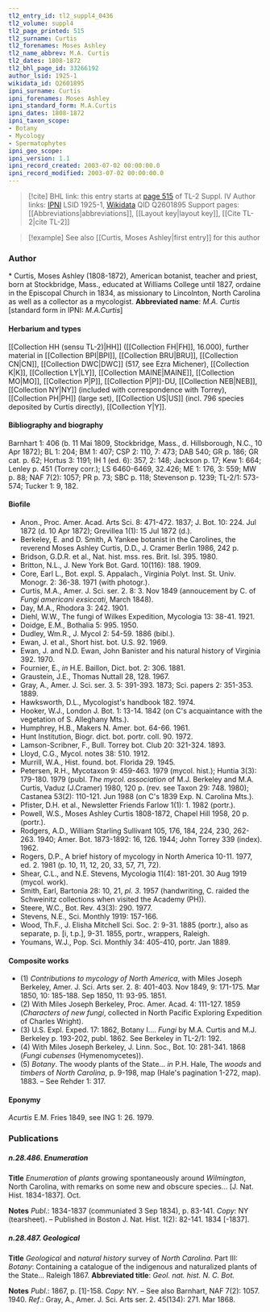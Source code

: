 ```yaml
---
tl2_entry_id: tl2_suppl4_0436
tl2_volume: suppl4
tl2_page_printed: 515
tl2_surname: Curtis
tl2_forenames: Moses Ashley
tl2_name_abbrev: M.A. Curtis
tl2_dates: 1808-1872
tl2_bhl_page_id: 33266192
author_lsid: 1925-1
wikidata_id: Q2601895
ipni_surname: Curtis
ipni_forenames: Moses Ashley
ipni_standard_form: M.A.Curtis
ipni_dates: 1808-1872
ipni_taxon_scope: 
- Botany
- Mycology
- Spermatophytes
ipni_geo_scope: 
ipni_version: 1.1
ipni_record_created: 2003-07-02 00:00:00.0
ipni_record_modified: 2003-07-02 00:00:00.0
---
```


> [!cite] BHL link: this entry starts at [page 515](https://www.biodiversitylibrary.org/page/33266192) of TL-2 Suppl. IV
> Author links: [IPNI](https://www.ipni.org/a/1925-1) LSID 1925-1, [Wikidata](https://www.wikidata.org/wiki/Q2601895) QID Q2601895
> Support pages: [[Abbreviations|abbreviations]], [[Layout key|layout key]], [[Cite TL-2|cite TL-2]]

> [!example] See also [[Curtis, Moses Ashley|first entry]] for this author

### Author

\* Curtis, Moses Ashley (1808-1872), American botanist, teacher and priest, born at Stockbridge, Mass., educated at Williams College until 1827, ordaine in the Episcopal Church in 1834, as missionary to Lincolnton, North Carolina as well as a collector as a mycologist. 
**Abbreviated name**: *M.A. Curtis* \[standard form in IPNI: *M.A.Curtis*\]

#### Herbarium and types

[[Collection HH (sensu TL-2)|HH]] ([[Collection FH|FH]], 16.000), further material in [[Collection BPI|BPI]], [[Collection BRU|BRU]], [[Collection CN|CN]], [[Collection DWC|DWC]] (517, see Ezra Michener), [[Collection K|K]], [[Collection LY|LY]], [[Collection MAINE|MAINE]], [[Collection MO|MO]], [[Collection P|P]], [[Collection P|P]]-DU, [[Collection NEB|NEB]], [[Collection NY|NY]] (included with correspondence with Torrey), [[Collection PH|PH]] (large set), [[Collection US|US]] (incl. 796 species deposited by Curtis directly), [[Collection Y|Y]].

#### Bibliography and biography

Barnhart 1: 406 (b. 11 Mai 1809, Stockbridge, Mass., d. Hillsborough, N.C., 10 Apr 1872); BL 1: 204; BM 1: 407; CSP 2: 110, 7: 473; DAB 540; GR p. 186; GR cat. p. 62; Hortus 3: 1191; IH 1 (ed. 6): 357, 2: 148; Jackson p. 17; Kew 1: 664; Lenley p. 451 (Torrey corr.); LS 6460-6469, 32.426; ME 1: 176, 3: 559; MW p. 88; NAF 7(2): 1057; PR p. 73; SBC p. 118; Stevenson p. 1239; TL-2/1: 573-574; Tucker 1: 9, 182.

#### Biofile

- Anon., Proc. Amer. Acad. Arts Sci. 8: 471-472. 1837; J. Bot. 10: 224. Jul 1872 (d. 10 Apr 1872); Grevillea 1(1): 15 Jul 1872 (d.).
- Berkeley, E. and D. Smith, A Yankee botanist in the Carolines, the reverend Moses Ashley Curtis, D.D., J. Cramer Berlin 1986, 242 p.
- Bridson, G.D.R. et al., Nat. hist. mss. res. Brit. Isl. 395. 1980.
- Britton, N.L., J. New York Bot. Gard. 10(116): 188. 1909.
- Core, Earl L., Bot. expl. S. Appalach., Virginia Polyt. Inst. St. Univ. Monogr. 2: 36-38. 1971 (with photogr.).
- Curtis, M.A., Amer. J. Sci. ser. 2. 8: 3. Nov 1849 (annoucement by C. of *Fungi americani exsiccati*, March 1848).
- Day, M.A., Rhodora 3: 242. 1901.
- Diehl, W.W., The fungi of Wilkes Expedition, Mycologia 13: 38-41. 1921.
- Doidge, E.M., Bothalia 5: 995. 1950.
- Dudley, Wm.R., J. Mycol 2: 54-59. 1886 (bibl.).
- Ewan, J. et al., Short hist. bot. U.S. 92. 1969.
- Ewan, J. and N.D. Ewan, John Banister and his natural history of Virginia 392. 1970.
- Fournier, E., *in* H.E. Baillon, Dict. bot. 2: 306. 1881.
- Graustein, J.E., Thomas Nuttall 28, 128. 1967.
- Gray, A., Amer. J. Sci. ser. 3. 5: 391-393. 1873; Sci. papers 2: 351-353. 1889.
- Hawksworth, D.L., Mycologist's handbook 182. 1974.
- Hooker, W.J., London J. Bot. 1: 13-14. 1842 (on C's acquaintance with the vegetation of S. Alleghany Mts.).
- Humphrey, H.B., Makers N. Amer. bot. 64-66. 1961.
- Hunt Institution, Biogr. dict. bot. portr. coll. 90. 1972.
- Lamson-Scribner, F., Bull. Torrey bot. Club 20: 321-324. 1893.
- Lloyd, C.G., Mycol. notes 38: 510. 1912.
- Murrill, W.A., Hist. found. bot. Florida 29. 1945.
- Petersen, R.H., Mycotaxon 9: 459-463. 1979 (mycol. hist.); Huntia 3(3): 179-180. 1979 (publ. *The mycol. association* of M.J. Berkeley and M.A. Curtis, Vaduz (J.Cramer) 1980, 120 p. (rev. see Taxon 29: 748. 1980); Castanea 53(2): 110-121. Jun 1988 (on C's 1839 Exp. N. Carolina Mts.).
- Pfister, D.H. et al., Newsletter Friends Farlow 1(1): 1. 1982 (portr.).
- Powell, W.S., Moses Ashley Curtis 1808-1872, Chapel Hill 1958, 20 p. (portr.).
- Rodgers, A.D., William Starling Sullivant 105, 176, 184, 224, 230, 262-263. 1940; Amer. Bot. 1873-1892: 16, 126. 1944; John Torrey 339 (index). 1962.
- Rogers, D.P., A brief history of mycology in North America 10-11. 1977, ed. 2. 1981 (p. 10, 11, 12, 20, 33, 57, 71, 72).
- Shear, C.L., and N.E. Stevens, Mycologia 11(4): 181-201. 30 Aug 1919 (mycol. work).
- Smith, Earl, Bartonia 28: 10, 21, *pl. 3*. 1957 (handwriting, C. raided the Schweinitz collections when visited the Academy (PH)).
- Steere, W.C., Bot. Rev. 43(3): 290. 1977.
- Stevens, N.E., Sci. Monthly 1919: 157-166.
- Wood, Th.F., J. Elisha Mitchell Sci. Soc. 2: 9-31. 1885 (portr.), also as separate, p. \[i, t.p.\], 9-31. 1855, portr., wrappers, Raleigh.
- Youmans, W.J., Pop. Sci. Monthly 34: 405-410, portr. Jan 1889.

#### Composite works

- (1) *Contributions to mycology of North America*, with Miles Joseph Berkeley, Amer. J. Sci. Arts ser. 2. 8: 401-403. Nov 1849, 9: 171-175. Mar 1850, 10: 185-188. Sep 1850, 11: 93-95. 1851.
- (2) With Miles Joseph Berkeley, Proc. Amer. Acad. 4: 111-127. 1859 (*Characters of new fungi*, collected in North Pacific Exploring Expedition of Charles Wright).
- (3) U.S. Expl. Exped. 17: 1862, Botany I.... *Fungi* by M.A. Curtis and M.J. Berkeley p. 193-202, publ. 1862. See Berkeley in TL-2/1: 192.
- (4) With Miles Joseph Berkeley, J. Linn. Soc., Bot. 10: 281-341. 1868 (*Fungi cubenses* (Hymenomycetes)).
- (5) *Botany*. The woody plants of the State... *in* P.H. Hale, The *woods* and *timbers* of *North Carolina*, p. 9-198, map (Hale's pagination 1-272, map). 1883. – See Rehder 1: 317.

#### Eponymy

*Acurtis* E.M. Fries 1849, see ING 1: 26. 1979.

### Publications

##### n.28.486. Enumeration

**Title**
*Enumeration* of *plants* growing spontaneously around *Wilmington*, North Carolina, with remarks on some new and obscure species... \[J. Nat. Hist. 1834-1837\]. Oct.

**Notes**
*Publ*.: 1834-1837 (communiated 3 Sep 1834), p. 83-141. *Copy*: NY (tearsheet). – Published in Boston J. Nat. Hist. 1(2): 82-141. 1834 \[-1837\].

##### n.28.487. Geological

**Title**
*Geological* and *natural history* survey of *North Carolina*. Part III: *Botany*: Containing a catalogue of the indigenous and naturalized plants of the State... Raleigh 1867.
**Abbreviated title**: *Geol. nat. hist. N. C. Bot.*

**Notes**
*Publ*.: 1867, p. \[1\]-158. *Copy*: NY. – See also Barnhart, NAF 7(2): 1057. 1940.
*Ref*.: Gray, A., Amer. J. Sci. Arts ser. 2. 45(134): 271. Mar 1868.


